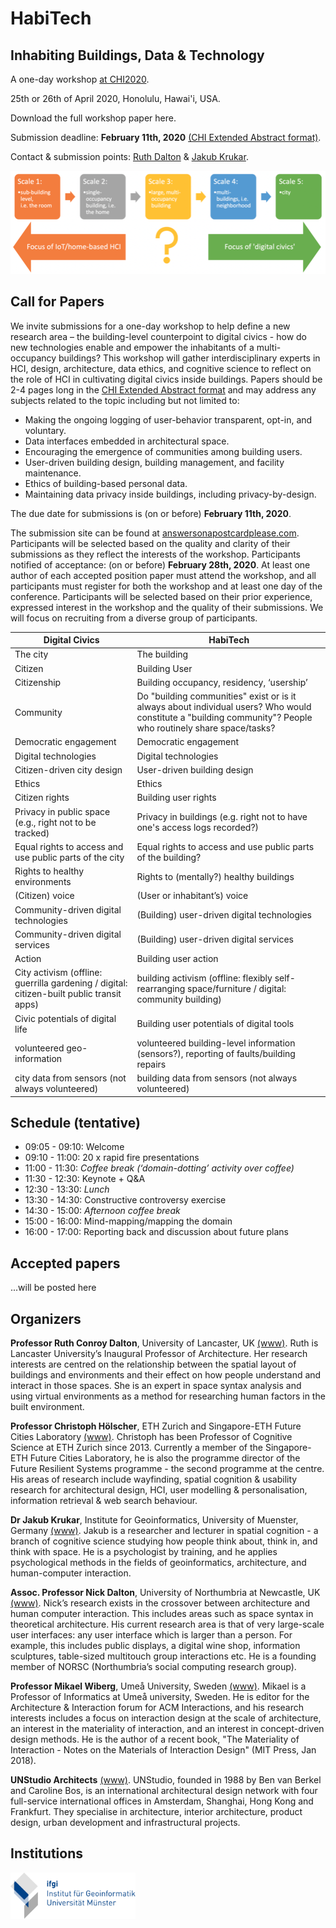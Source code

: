 # HabiTech
## Inhabiting Buildings, Data & Technology
A one-day workshop [at CHI2020](https://chi2020.acm.org/accepted-workshops/).

25th or 26th of April 2020, Honolulu, Hawai'i, USA.

Download the full workshop paper here.

Submission deadline: **February 11th, 2020** [(CHI Extended Abstract format)](https://chi2020.acm.org/authors/chi-proceedings-format/).

Contact & submission points: [Ruth Dalton](mailto:r.dalton1@lancaster.ac.uk) & [Jakub Krukar](mailto:krukar@uni-muenster.de).

<img src="figures/fig1.png" />

## Call for Papers
We invite submissions for a one-day workshop to help define a new research area – the building-level counterpoint to digital civics - how do new technologies enable and empower the inhabitants of a multi- occupancy buildings? This workshop will gather interdisciplinary experts in HCI, design, architecture, data ethics, and cognitive science to reflect on the role of HCI in cultivating digital civics inside buildings.
Papers should be 2-4 pages long in the [CHI Extended Abstract format](https://chi2020.acm.org/authors/chi-proceedings-format/) and may address any subjects related to the topic including but not limited to:

* Making the ongoing logging of user-behavior transparent, opt-in, and voluntary.
* Data interfaces embedded in architectural space.
* Encouraging the emergence of communities among
building users.
* User-driven building design, building management, and facility maintenance.
* Ethics of building-based personal data.
* Maintaining data privacy inside buildings, including
privacy-by-design.


The due date for submissions is (on or before) **February 11th, 2020**.

The submission site can be found at [answersonapostcardplease.com](http://answersonapostcardplease.com/). Participants will be selected based on the quality and clarity of their submissions as they reflect the interests of the workshop. 
Participants notified of acceptance: (on or before) **February 28th, 2020**. At least one author of each accepted position paper must attend the workshop, and all participants must register for both the workshop and at least one day of the conference. Participants will be selected based on their prior experience, expressed interest in the workshop and the quality of their submissions. We will focus on recruiting from a diverse group of participants.


Digital Civics | HabiTech
--- | ---
The city | The building
Citizen | Building User
Citizenship | Building occupancy, residency, ‘usership’
Community | Do "building communities" exist or is it always about individual users? Who would constitute a "building community"? People who routinely share space/tasks?
Democratic engagement | Democratic engagement
Digital technologies | Digital technologies
Citizen-driven city design | User-driven building design
Ethics | Ethics
Citizen rights | Building user rights
Privacy in public space (e.g., right not to be tracked) | Privacy in buildings (e.g. right not to have one's access logs recorded?)
Equal rights to access and use public parts of the city | Equal rights to access and use public parts of the building?
Rights to healthy environments | Rights to (mentally?) healthy buildings
(Citizen) voice | (User or inhabitant’s) voice
Community-driven digital technologies | (Building) user-driven digital technologies
Community-driven digital services | (Building) user-driven digital services
Action | Building user action
City activism (offline: guerrilla gardening / digital: citizen-built public transit apps) | building activism (offline: flexibly self-rearranging space/furniture / digital: community building)
Civic potentials of digital life | Building user potentials of digital tools
volunteered geo-information | volunteered building-level information (sensors?), reporting of faults/building repairs
city data from sensors (not always volunteered) | building data from sensors (not always volunteered)

## Schedule (tentative)
* 09:05 - 09:10: Welcome
* 09:10 - 11:00: 20 x rapid fire presentations
* 11:00 - 11:30: *Coffee break (‘domain-dotting’ activity over coffee)*
* 11:30 - 12:30: Keynote + Q&A
* 12:30 - 13:30: *Lunch*
* 13:30 - 14:30: Constructive controversy exercise
* 14:30 - 15:00: *Afternoon coffee break*
* 15:00 - 16:00: Mind-mapping/mapping the domain
* 16:00 - 17:00: Reporting back and discussion about future plans

## Accepted papers
...will be posted here

## Organizers
**Professor Ruth Conroy Dalton**, University of Lancaster, UK [(www)](https://www.lancaster.ac.uk/study/why-lancaster/architecture-meet-the-team/). Ruth is Lancaster University’s Inaugural Professor of Architecture. Her research interests are centred on the relationship between the spatial layout of buildings and environments and their effect on how people understand and interact in those spaces. She is an expert in space syntax analysis and using virtual environments as a method for researching human factors in the built environment.


**Professor Christoph Hölscher**, ETH Zurich and Singapore-ETH Future Cities Laboratory [(www)](https://cog.ethz.ch/). Christoph has been Professor of Cognitive Science at ETH Zurich since 2013. Currently a member of the Singapore-ETH Future Cities Laboratory, he is also the programme director of the Future Resilient Systems programme - the second programme at the centre. His areas of research include wayfinding, spatial cognition & usability research for architectural design, HCI, user modelling & personalisation, information retrieval & web search behaviour.


**Dr Jakub Krukar**, Institute for Geoinformatics, University of Muenster, Germany [(www)](https://krukar.staff.ifgi.de/). Jakub is a researcher and lecturer in spatial cognition - a branch of cognitive science studying how people think about, think in, and think with space. He is a psychologist by training, and he applies psychological methods in the fields of geoinformatics, architecture, and human-computer interaction.


**Assoc. Professor Nick Dalton**, University of Northumbria at Newcastle, UK [(www)](https://www.northumbria.ac.uk/about-us/our-staff/d/dr-nicholas-dalton/). Nick’s research exists in the crossover between architecture and human computer interaction. This includes areas such as space syntax in theoretical architecture. His current research area is that of very large-scale user interfaces: any user interface which is larger than a person. For example, this includes public
displays, a digital wine shop, information sculptures, table-sized multitouch group interactions etc. He is a founding member of NORSC (Northumbria’s social computing research group).


**Professor Mikael Wiberg**, Umeå University, Sweden [(www)](https://www.umu.se/personal/mikael-wiberg/). Mikael is a Professor of Informatics at Umeå university, Sweden. He is editor for the Architecture & Interaction forum for ACM Interactions, and his research interests includes a focus on interaction design at the scale of architecture, an interest in the materiality of interaction, and an interest in concept-driven design methods. He is the author of a recent book, "The Materiality of Interaction - Notes on the Materials of Interaction Design" (MIT Press, Jan 2018).


**UNStudio Architects** [(www)](https://www.unstudio.com/). UNStudio, founded in 1988 by Ben van Berkel and Caroline Bos, is an international architectural design network with four full-service international offices in Amsterdam, Shanghai, Hong Kong and Frankfurt. They specialise in architecture, interior architecture, product design, urban development and infrastructural projects.

## Institutions
<img src="logos/ifgi.jpg" width="200" />
